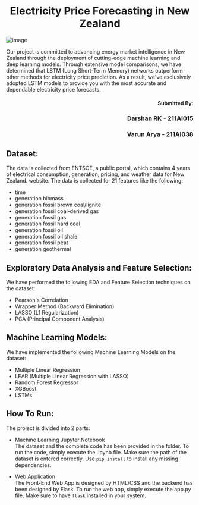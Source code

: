 <h1 align="center">Electricity Price Forecasting in New Zealand</h1>

![image](https://github.com/JohnLocke117/Electricity-Price-Forecasting/assets/99555479/992016fc-5e1c-4cee-8531-b76d87b0f7e2)

<p>
Our project is committed to advancing energy market intelligence in New Zealand 
through the deployment of cutting-edge machine learning and deep learning models. 
Through extensive model comparisons, we have determined that LSTM (Long Short-Term 
Memory) networks outperform other methods for electricity price prediction. As a 
result, we've exclusively adopted LSTM models to provide you with the most accurate 
and dependable electricity price forecasts.
</p>

<h4 align="right">Submitted By:</h3>
<h3 align="right">Darshan RK - 211AI015</h3>
<h3 align="right">Varun Arya - 211AI038</h3>

## Dataset:
The data is collected from ENTSOE, a public portal, which contains 4 years of electrical consumption, 
generation, pricing, and weather data for New Zealand. 
website. The data is collected for 21 features like the following:

- time
- generation biomass
- generation fossil brown coal/lignite
- generation fossil coal-derived gas	
- generation fossil gas	
- generation fossil hard coal	
- generation fossil oil	
- generation fossil oil shale	
- generation fossil peat	
- generation geothermal


## Exploratory Data Analysis and Feature Selection:
We have performed the following EDA and Feature Selection techniques on the dataset:

- Pearson's Correlation
- Wrapper Method (Backward Elimination)
- LASSO (L1 Regularization)
- PCA (Principal Component Analysis)

## Machine Learning Models:
We have implemented the following Machine Learning Models on the dataset:

- Multiple Linear Regression
- LEAR (Multiple Linear Regression with LASSO)
- Random Forest Regressor
- XGBoost
- LSTMs

## How To Run:
The project is divided into 2 parts:
- Machine Learning Jupyter Notebook <br/>
The dataset and the complete code has been provided in the folder.
To run the code, simply execute the .ipynb file. 
Make sure the path of the dataset is entered correctly.
Use `pip install` to install any missing dependencies.


- Web Application <br/>
The Front-End Web App is designed by HTML/CSS and the backend has been designed by Flask.
To run the web app, simply execute the app.py file.
Make sure to have `flask` installed in your system.
